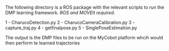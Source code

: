 The following directory is a ROS package with the relevant scripts to run the DMP learning framework. *ROS and MOVEIt required*.

1 - CharucoDetection.py
2 - CharucoCameraCalibration.py
3 - capture_traj.py
4 - getfinalpose.py
5 - SinglePoseEstimation.py

The output is the DMP files to be run on the MyCobot platform whcih would then perform te learned trajectories